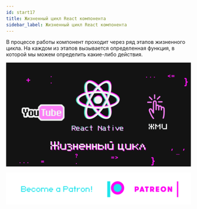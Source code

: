 ```yaml
---
id: start17
title: Жизненный цикл React компонента
sidebar_label: Жизненный цикл React компонента
---
```

В процессе работы компонент проходит через ряд этапов жизненного цикла. На каждом из этапов вызывается определенная функция, в которой мы можем определить какие-либо действия.

[![Жизненный цикл React компонента](/img/start/17.gif)](https://youtu.be/4xjWX3oRQoc)

[![Become a Patron!](/img/logo/patreon.png)](https://www.patreon.com/bePatron?u=31769291)
